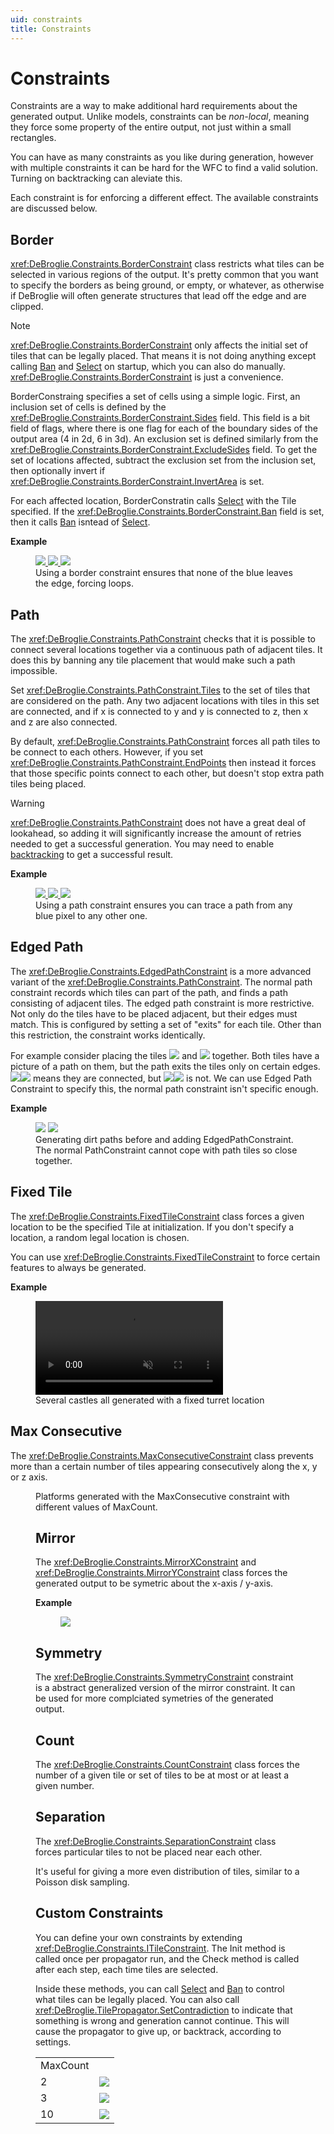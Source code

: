```yaml
---
uid: constraints
title: Constraints
---
```


# Constraints

Constraints are a way to make additional hard requirements about the generated output.
Unlike models, constraints can be *non-local*, meaning they force some property of the entire output,
not just within a small rectangles.

You can have as many constraints as you like during generation, however with multiple constraints it 
can be hard for the WFC to find a valid solution. Turning on backtracking can aleviate this.

Each constraint is for enforcing a different effect. The available constraints are discussed below.

## Border

<xref:DeBroglie.Constraints.BorderConstraint> class restricts what tiles can be selected in various regions of the output. It's pretty common that you want to specify the borders as being ground, or empty, or whatever, as otherwise if DeBroglie will often generate structures that lead off the edge and are clipped.

> [!NOTE]
> <xref:DeBroglie.Constraints.BorderConstraint> only affects the initial set of tiles that can be legally placed. That means it is not doing anything except calling [Ban](xref:DeBroglie.TilePropagator.Ban(System.Int32,System.Int32,System.Int32,DeBroglie.Tile)) and [Select](xref:DeBroglie.TilePropagator.Select(System.Int32,System.Int32,System.Int32,DeBroglie.Tile)) on startup, which you can also do manually. <xref:DeBroglie.Constraints.BorderConstraint> is just a convenience.

BorderConstraing specifies a set of cells using a simple logic. First, an inclusion set of cells is defined by the <xref:DeBroglie.Constraints.BorderConstraint.Sides> field. This field is a bit field of flags, where there is one flag for each of the boundary sides of the output area (4 in 2d, 6 in 3d). An exclusion set is defined similarly from the  <xref:DeBroglie.Constraints.BorderConstraint.ExcludeSides> field. To get the set of locations affected, subtract the exclusion set from the inclusion set, then optionally invert if <xref:DeBroglie.Constraints.BorderConstraint.InvertArea> is set.

For each affected location, BorderConstratin calls [Select](xref:DeBroglie.TilePropagator.Select(System.Int32,System.Int32,System.Int32,DeBroglie.Tile)) with the Tile specified. If the <xref:DeBroglie.Constraints.BorderConstraint.Ban> field is set, then it calls [Ban](xref:DeBroglie.TilePropagator.Ban(System.Int32,System.Int32,System.Int32,DeBroglie.Tile)) isntead of [Select](xref:DeBroglie.TilePropagator.Select(System.Int32,System.Int32,System.Int32,DeBroglie.Tile)).

**Example**

<figure>
<a href="https://github.com/BorisTheBrave/DeBroglie/blob/master/samples/docs/pathway_overlapping_border.json">
<img src="../images/pathway.png"/>
<img src="../images/arrow.png"/>
<img src="../images/pathway_overlapping_border.png"/>
</a>
<figcaption>Using a border constraint ensures that none of the blue leaves the edge, forcing loops.</figcaption>
</figure>


## Path

The <xref:DeBroglie.Constraints.PathConstraint> checks that it is possible to connect several locations together via a continuous path of adjacent tiles. It does this by banning any tile placement that would make such a path impossible.

Set <xref:DeBroglie.Constraints.PathConstraint.Tiles> to the set of tiles that are considered on the path. Any two adjacent locations with tiles in this set are connected, and if x is connected to y and y is connected to z, then x and z are also connected.

By default, <xref:DeBroglie.Constraints.PathConstraint> forces all path tiles to be connect to each others. However, if you set <xref:DeBroglie.Constraints.PathConstraint.EndPoints> then instead it forces that those specific points connect to each other, but doesn't stop extra path tiles being placed.

> [!WARNING]
> <xref:DeBroglie.Constraints.PathConstraint> does not have a great deal of lookahead, so adding it will significantly increase the amount of retries needed to get a successful generation. You may need to enable [backtracking](features.md#backtracking) to get a successful result.

**Example**

<figure>
<a href="https://github.com/BorisTheBrave/DeBroglie/blob/master/samples/docs/pathway_overlapping_path.json">
<img src="../images/pathway.png"/>
<img src="../images/arrow.png"/>
<img src="../images/pathway_overlapping_path.png"/>
</a>
<figcaption>Using a path constraint ensures you can trace a path from any blue pixel to any other one.</figcaption>
</figure>

## Edged Path

The <xref:DeBroglie.Constraints.EdgedPathConstraint> is a more advanced variant of the <xref:DeBroglie.Constraints.PathConstraint>.
The normal path constraint records which tiles can part of the path, and finds a path consisting of adjacent tiles.
The edged path constraint is more restrictive. Not only do the tiles have to be placed adjacent, but their edges must match. This is configured by setting a set of "exits" for each tile. Other than this restriction, the constraint works identically.

For example consider placing the tiles <img src="../images/grass_corner3.png"> and <img src="../images/grass_corner4.png"> together. Both tiles have a picture of a path on them, but the path exits the tiles only on certain edges. <span><img src="../images/grass_corner3.png"><img src="../images/grass_corner4.png"></span> means they are connected, but <span><img src="../images/grass_corner4.png"><img src="../images/grass_corner3.png"></span> is not. We can use Edged Path Constraint to specify this, the normal path constraint isn't specific enough.

**Example**

<figure>
<img src="../images/edged_path_constraint_missing.png"/>
<a href="https://github.com/BorisTheBrave/DeBroglie/blob/master/samples/grass/edged_path_constraint.json">
<img src="../images/edged_path_constraint.png"/>
</a>
<figcaption>Generating dirt paths before and adding EdgedPathConstraint.<br/>
The normal PathConstraint cannot cope with path tiles so close together.</figcaption>
</figure>


## Fixed Tile

The <xref:DeBroglie.Constraints.FixedTileConstraint> class forces a given location to be the specified Tile at initialization. If you don't specify a location, a random legal location is chosen.

You can use <xref:DeBroglie.Constraints.FixedTileConstraint> to force certain features to always be generated.

**Example**

<figure>
<a href="https://github.com/BorisTheBrave/DeBroglie/blob/master/samples/castle/castle.json">
<video autoplay loop muted>
  <source src="../images/castle_fixed.webm" type="video/webm">
</video>
</a>
<figcaption>Several castles all generated with a fixed turret location</figcaption>
</figure>

## Max Consecutive

The <xref:DeBroglie.Constraints.MaxConsecutiveConstraint> class prevents more than a certain number of tiles appearing consecutively along the x, y or z axis.

<figure>
<table>
<tr>
<td>
MaxCount
</td>
<td></td>
</tr>
<tr>
<td>2</td>
<td>
<a href="https://github.com/BorisTheBrave/DeBroglie/blob/master/samples/docs/max_constraint_2.json">
<img src="../images/max_constraint_2.png" />
</a>
</td>
</tr>
<tr>
<td>3</td>
<td>
<a href="https://github.com/BorisTheBrave/DeBroglie/blob/master/samples/docs/max_constraint_3.json">
<img src="../images/max_constraint_3.png" />
</a>
</td>
</tr>
<tr>
<td>10</td>
<td>
<a href="https://github.com/BorisTheBrave/DeBroglie/blob/master/samples/docs/max_constraint_10.json">
<img src="../images/max_constraint_10.png" />
</a>
</td>
</tr>
<figcaption>Platforms generated with the MaxConsecutive constraint with different values of MaxCount.</figcaption>
</figure>

## Mirror

The <xref:DeBroglie.Constraints.MirrorXConstraint> and <xref:DeBroglie.Constraints.MirrorYConstraint> class forces the generated output to be symetric about the x-axis / y-axis.

**Example**

<figure>
<a href="https://github.com/BorisTheBrave/DeBroglie/blob/master/samples/grass/mirror_constraint.json">
<img src="../images/mirror_constraint.png"/>
</a>
</figure>

## Symmetry

The <xref:DeBroglie.Constraints.SymmetryConstraint> constraint is a abstract generalized version of the mirror constraint. It can be used for more complciated symetries of the generated output.

## Count

The <xref:DeBroglie.Constraints.CountConstraint> class forces the number of a given tile or set of tiles to be at most or at least a given number.

## Separation

The <xref:DeBroglie.Constraints.SeparationConstraint> class forces particular tiles to not be placed near each other.

It's useful for giving a more even distribution of tiles, similar to a Poisson disk sampling.

## Custom Constraints

You can define your own constraints by extending <xref:DeBroglie.Constraints.ITileConstraint>. The Init method is called once per propagator run, and the Check method is called after each step, each time tiles are selected. 

Inside these methods, you can call [Select](xref:DeBroglie.TilePropagator.Select(System.Int32,System.Int32,System.Int32,DeBroglie.Tile)) and [Ban](xref:DeBroglie.TilePropagator.Ban(System.Int32,System.Int32,System.Int32,DeBroglie.Tile)) to control what tiles can be legally placed. You can also call <xref:DeBroglie.TilePropagator.SetContradiction> to indicate that something is wrong and generation cannot continue. This will cause the propagator to give up, or backtrack, according to settings.
